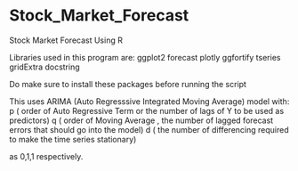 # Stock_Market_Forecast
Stock Market Forecast Using R

Libraries used in this program are:
ggplot2
forecast
plotly
ggfortify
tseries
gridExtra
docstring

Do make sure to install these packages before running the script

This uses ARIMA (Auto Regresssive Integrated Moving Average) model with: 
p ( order of Auto Regressive Term or the number of lags of Y to be used as predictors) 
q ( order of Moving Average , the number of lagged forecast errors that should go into the model)
d ( the number of differencing required to make the time series stationary)

as 0,1,1 respectively.
